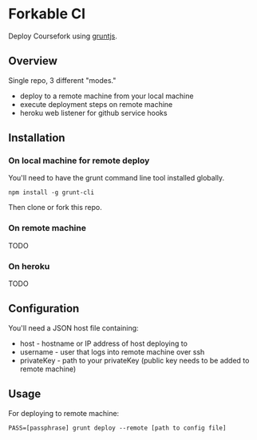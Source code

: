 # Forkable CI

Deploy Coursefork using [gruntjs](http://gruntjs.com/).

## Overview

Single repo, 3 different "modes."

* deploy to a remote machine from your local machine
* execute deployment steps on remote machine
* heroku web listener for github service hooks

## Installation

### On local machine for remote deploy

You'll need to have the grunt command line tool installed globally.

    npm install -g grunt-cli

Then clone or fork this repo.

### On remote machine

TODO

### On heroku

TODO

## Configuration

You'll need a JSON host file containing:

* host - hostname or IP address of host deploying to
* username - user that logs into remote machine over ssh
* privateKey - path to your privateKey (public key needs to be added to remote machine)

## Usage

For deploying to remote machine:

    PASS=[passphrase] grunt deploy --remote [path to config file]

